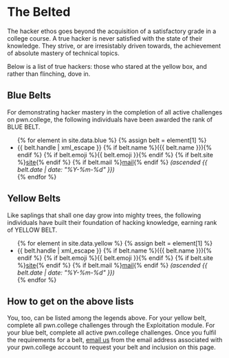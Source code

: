 ---
---

# The Belted

The hacker ethos goes beyond the acquisition of a satisfactory grade in a college course.
A true hacker is never satisfied with the state of their knowledge.
They strive, or are irresistably driven towards, the achievement of absolute mastery of technical topics.

Below is a list of true hackers: those who stared at the yellow box, and rather than flinching, dove in.

## Blue Belts

For demonstrating hacker mastery in the completion of all active challenges on pwn.college, the following individuals have been awarded the rank of BLUE BELT.

<ul>
{% for element in site.data.blue %}
{% assign belt = element[1] %}
  <li>
    <raw>{{ belt.handle | xml_escape }}</raw>
    {% if belt.name %}({{ belt.name }}){% endif %}
    {% if belt.emoji %}{{ belt.emoji }}{% endif %}
    {% if belt.site %}<a href="{{ belt.site }}">site</a>{% endif %}
    {% if belt.mail %}<a href="mailto:{{ belt.mail }}">mail</a>{% endif %}
    <em>(ascended {{ belt.date | date: "%Y-%m-%d" }})</em>
  </li>
{% endfor %}
</ul>

## Yellow Belts

Like saplings that shall one day grow into mighty trees, the following individuals have built their foundation of hacking knowledge, earning rank of YELLOW BELT.

<ul>
{% for element in site.data.yellow %}
{% assign belt = element[1] %}
  <li>
    <raw>{{ belt.handle | xml_escape }}</raw>
    {% if belt.name %}({{ belt.name }}){% endif %}
    {% if belt.emoji %}{{ belt.emoji }}{% endif %}
    {% if belt.site %}<a href="{{ belt.site }}">site</a>{% endif %}
    {% if belt.mail %}<a href="mailto:{{ belt.mail }}">mail</a>{% endif %}
    <em>(ascended {{ belt.date | date: "%Y-%m-%d" }})</em>
  </li>
{% endfor %}
</ul>

## How to get on the above lists

You, too, can be listed among the legends above.
For your yellow belt, complete all pwn.college challenges through the Exploitation module.
For your blue belt, complete all active pwn.college challenges.
Once you fulfil the requirements for a belt, [email us](mailto:pwn-college@asu.edu) from the email address associated with your pwn.college account to request your belt and inclusion on this page.
